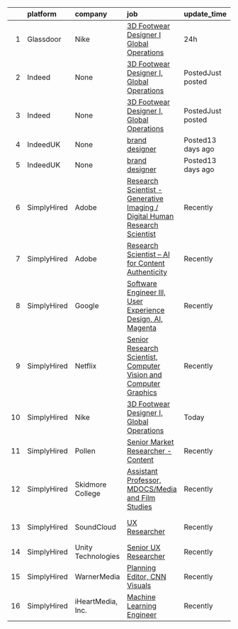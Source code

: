 

|    | platform    | company            | job                                                                                                                                                                                                                                                                                                        | update_time       | location             |
|---:|:------------|:-------------------|:-----------------------------------------------------------------------------------------------------------------------------------------------------------------------------------------------------------------------------------------------------------------------------------------------------------|:------------------|:---------------------|
|  1 | Glassdoor   | Nike               | [3D Footwear Designer I  Global Operations](https://www.glassdoor.com/partner/jobListing.htm?pos=101&ao=1136043&s=58&guid=0000017e2e25d3fa977e0ff0fd7960b3&src=GD_JOB_AD&t=SR&vt=w&cs=1_bbb068c7&cb=1641451738263&jobListingId=1007546308988&jrtk=3-0-1fon2bl1eu2sg801-1fon2bl1ohikg800-f090734affb2a92d-) | 24h               | Beaverton, OR        |
|  2 | Indeed      | None               | [3D Footwear Designer I, Global Operations](https://www.indeed.com/rc/clk?jk=f090734affb2a92d&fccid=2c62e4de04b8f952&vjs=3)                                                                                                                                                                                | PostedJust posted | Beaverton, OR        |
|  3 | Indeed      | None               | [3D Footwear Designer I, Global Operations](https://www.indeed.com/rc/clk?jk=f090734affb2a92d&fccid=2c62e4de04b8f952&vjs=3)                                                                                                                                                                                | PostedJust posted | Beaverton, OR        |
|  4 | IndeedUK    | None               | [brand designer](https://uk.indeed.com/rc/clk?jk=d276fbb60bab5aeb&fccid=3d8bde125cbe64c7&vjs=3)                                                                                                                                                                                                            | Posted13 days ago | London               |
|  5 | IndeedUK    | None               | [brand designer](https://uk.indeed.com/rc/clk?jk=d276fbb60bab5aeb&fccid=3d8bde125cbe64c7&vjs=3)                                                                                                                                                                                                            | Posted13 days ago | London               |
|  6 | SimplyHired | Adobe              | [Research Scientist -Generative Imaging / Digital Human Research Scientist](https://www.simplyhired.com/job/K9dVYd4hVR4R_aIzORf_Fv24zmpe0OjAmOEdIxIOT9VP3iOf8G2nTA?q=generative+artist)                                                                                                                    | Recently          | San Jose, CA         |
|  7 | SimplyHired | Adobe              | [Research Scientist – AI for Content Authenticity](https://www.simplyhired.com/job/PVrvvmYD5BxfEapf1kF5s60lNOV-gpnVgTExvxDnkBf3t0boKYROeg?q=generative+artist)                                                                                                                                             | Recently          | San Jose, CA         |
|  8 | SimplyHired | Google             | [Software Engineer lll, User Experience Design, AI, Magenta](https://www.simplyhired.com/job/Fp0QArut86rqM_XA7alsyJOpQ9qPCP3CN-ZIg02T7YIun9-AkMsWZg?q=generative+artist)                                                                                                                                   | Recently          | San Francisco, CA    |
|  9 | SimplyHired | Netflix            | [Senior Research Scientist, Computer Vision and Computer Graphics](https://www.simplyhired.com/job/SOH2qlhiYwX9x3VcJbEU8sREckNw3eA4jZBEQKrUJjxtE6YsWAQF-A?q=generative+artist)                                                                                                                             | Recently          | Los Gatos, CA        |
| 10 | SimplyHired | Nike               | [3D Footwear Designer I, Global Operations](https://www.simplyhired.com/job/zKIQ-2KzFvhMTFLaf28T5A9VzF1_3vRvLjAmgK02JTwgdZaMCf0orQ?q=generative+artist)                                                                                                                                                    | Today             | Beaverton, OR        |
| 11 | SimplyHired | Pollen             | [Senior Market Researcher - Content](https://www.simplyhired.com/job/5VNAxY0k7_fXd5OLjBa4nn7FcYcpKrgYGnOx7ZKJ7FI6zOgvqNUnoA?q=generative+artist)                                                                                                                                                           | Recently          | California           |
| 12 | SimplyHired | Skidmore College   | [Assistant Professor, MDOCS/Media and Film Studies](https://www.simplyhired.com/job/ESNKdKeqtA1A8yKTWc8tgovxGTzU98pX0LDfjtRjM4wNStnQwo_42A?q=generative+artist)                                                                                                                                            | Recently          | Saratoga Springs, NY |
| 13 | SimplyHired | SoundCloud         | [UX Researcher](https://www.simplyhired.com/job/DqZjxGPIEEHWLD-6gDSWu4Ty-qIc8-mWiANI58NQRaPe3gId8nmrsw?q=generative+artist)                                                                                                                                                                                | Recently          | Los Angeles, CA      |
| 14 | SimplyHired | Unity Technologies | [Senior UX Researcher](https://www.simplyhired.com/job/Y33N1KbTpb2iIy0bz1JYNFqGPekY6fcg4RNPelBjQxTNB0gLC1rFDA?q=generative+artist)                                                                                                                                                                         | Recently          | Bellevue, WA         |
| 15 | SimplyHired | WarnerMedia        | [Planning Editor, CNN Visuals](https://www.simplyhired.com/job/_jeTPd-KQYfI0b9geHx7MSFe5YHj-Y17GrOL2vUQ5BNJ_1GCapQL0w?q=generative+artist)                                                                                                                                                                 | Recently          | New York, NY         |
| 16 | SimplyHired | iHeartMedia, Inc.  | [Machine Learning Engineer](https://www.simplyhired.com/job/GyHwr1o6hrO6l-U9lraOjNN-nINKYEkgxGxeNlwZbab87lEUPY8ZlQ?q=generative+artist)                                                                                                                                                                    | Recently          | New York, NY         |